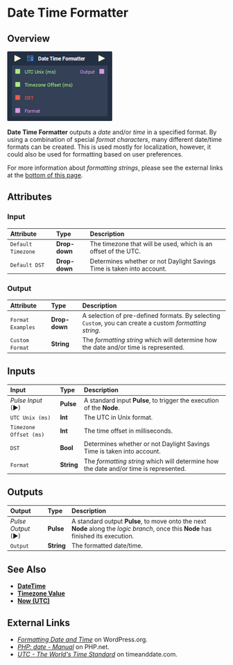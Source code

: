 # Date Time Formatter

## Overview

![](../../.gitbook/assets/node-date-time-formatter.png)

**Date Time Formatter** outputs a _date_ and/or _time_ in a specified format. By using a combination of special _format characters_, many different date/time formats can be created. This is used mostly for localization, however, it could also be used for formatting based on user preferences.

For more information about _formatting strings_, please see the external links at the [bottom of this page](date-time-formatter.md#external-links).

## Attributes

### Input

| Attribute | Type | Description |
| :--- | :--- | :--- |
| `Default Timezone` | **Drop-down** | The timezone that will be used, which is an offset of the UTC. |
| `Default DST` | **Drop-down** | Determines whether or not Daylight Savings Time is taken into account. |

### Output

| Attribute | Type | Description |
| :--- | :--- | :--- |
| `Format Examples` | **Drop-down** | A selection of pre-defined formats. By selecting `Custom`, you can create a custom _formatting string_. |
| `Custom Format` | **String** | The _formatting string_ which will determine how the date and/or time is represented. |

## Inputs

| Input | Type | Description |
| :--- | :--- | :--- |
| _Pulse Input_ \(►\) | **Pulse** | A standard input **Pulse**, to trigger the execution of the **Node**. |
| `UTC Unix (ms)` | **Int** | The UTC in Unix format. |
| `Timezone Offset (ms)` | **Int** | The time offset in milliseconds. |
| `DST` | **Bool** | Determines whether or not Daylight Savings Time is taken into account. |
| `Format` | **String** | The _formatting string_ which will determine how the date and/or time is represented. |

## Outputs

| Output | Type | Description |
| :--- | :--- | :--- |
| _Pulse Output_ \(►\) | **Pulse** | A standard output **Pulse**, to move onto the next **Node** along the _logic branch_, once this **Node** has finished its execution. |
| `Output` | **String** | The formatted date/time. |

## See Also

* [**DateTime**](./)
* [**Timezone Value**](timezone-value.md)
* [**Now \(UTC\)**](https://docs.incari.com/incari-studio/toolbox/datetime/now-utc)

## External Links

* [_Formatting Date and Time_](https://wordpress.org/support/article/formatting-date-and-time/) on WordPress.org.
* [_PHP: date - Manual_](https://www.php.net/manual/en/function.date.php) on PHP.net.
* [_UTC - The World's Time Standard_](https://www.timeanddate.com/time/aboututc.html) on timeanddate.com.

